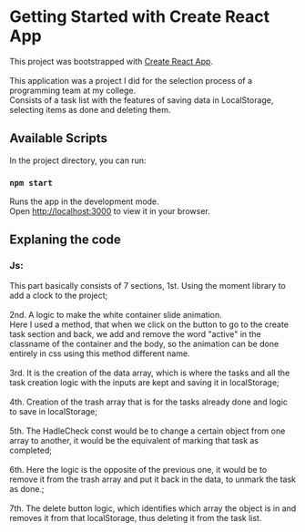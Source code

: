 # Getting Started with Create React App

This project was bootstrapped with [Create React App](https://github.com/facebook/create-react-app). <br><br>
This application was a project I did for the selection process of a programming team at my college.<br>
Consists of a task list with the features of saving data in LocalStorage, selecting items as done and deleting them.
## Available Scripts

In the project directory, you can run:

### `npm start`

Runs the app in the development mode.\
Open [http://localhost:3000](http://localhost:3000) to view it in your browser.

## Explaning the code

### Js: 
This part basically consists of 7 sections,
1st. Using the moment library to add a clock to the project;<br><br>
2nd. A logic to make the white container slide animation.<br> Here I used a method, that when we click on the button to go to the create task section and back, we add and remove the word "active" in the classname of the container and the body, so the animation can be done entirely in css using this method different name.<br><br>
3rd. It is the creation of the data array, which is where the tasks and all the task creation logic with the inputs are kept and saving it in localStorage; <br><br>
4th. Creation of the trash array that is for the tasks already done and logic to save in localStorage; <br><br>
5th. The HadleCheck const would be to change a certain object from one array to another, it would be the equivalent of marking that task as completed; <br><br>
6th. Here the logic is the opposite of the previous one, it would be to remove it from the trash array and put it back in the data, to unmark the task as done.;<br><br>
7th. The delete button logic, which identifies which array the object is in and removes it from that localStorage, thus deleting it from the task list.
